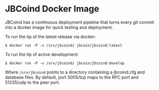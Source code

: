 # JBCoind Docker Image

JBCoind has a continuous deployment pipeline that turns every git commit into a
docker image for quick testing and deployment.

To run the tip of the latest release via docker:

```$ docker run -P -v /srv/jbcoind/ jbcoin/jbcoind:latest```

To run the tip of active development:

```$ docker run -P -v /srv/jbcoind/ jbcoin/jbcoind:develop```

Where ```/srv/jbcoind``` points to a directory containing a jbcoind.cfg and
database files. By default, port 5005/tcp maps to the RPC port and 51235/udp to
the peer port.
